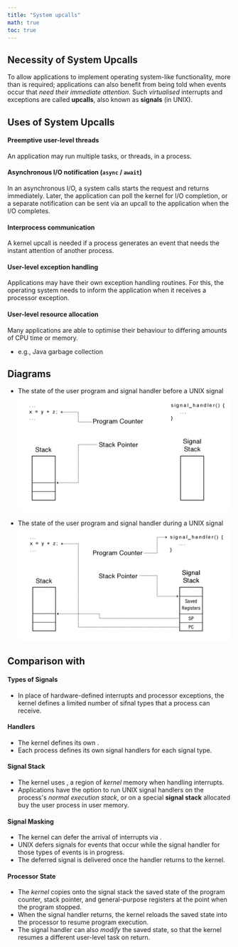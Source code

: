 ```yaml
---
title: "System upcalls"
math: true
toc: true
---
```


## Necessity of System Upcalls
To allow applications to implement operating system-like functionality, more than [](/notes/Mode%20transfer.md#System%20Calls) is required; applications can also benefit from being told when events occur that _need their immediate attention_. Such _virtualised_ interrupts and exceptions are called **upcalls**, also known as **signals** (in UNIX).

## Uses of System Upcalls
#### Preemptive user-level threads
An application may run multiple tasks, or threads, in a process.

#### Asynchronous I/O notification (`async` / `await`)
In an asynchronous I/O, a system calls starts the request and returns immediately. Later, the application can poll the kernel for I/O completion, or a separate notification can be sent via an upcall to the application when the I/O completes.

#### Interprocess communication
A kernel upcall is needed if a process generates an event that needs the instant attention of another process.

#### User-level exception handling
Applications may have their own exception handling routines. For this, the operating system needs to inform the application when it receives a processor exception.

#### User-level resource allocation
Many applications are able to optimise their behaviour to differing amounts of CPU time or memory.
- e.g., Java garbage collection

## Diagrams
- The state of the user program and signal handler before a UNIX signal
![upcall-before](/notes/images/upcall-before.png)

- The state of the user program and signal handler during a UNIX signal
![upcall-during](/notes/images/upcall-during.png)

## Comparison with [](/notes/Mode%20transfer.md#Interrupts)
#### Types of Signals
- In place of hardware-defined interrupts and processor exceptions, the kernel defines a limited number of sifnal types that a process can receive.

#### Handlers
- The kernel defines its own [](/notes/Implementation%20of%20mode%20transfer.md#Interrupt%20Vector).
- Each process defines its own signal handlers for each signal type.

#### Signal Stack
- The kernel uses [](/notes/Implementation%20of%20mode%20transfer.md#Interrupt%20Stack), a region of _kernel_ memory when handling interrupts.
- Applications have the option to run UNIX signal handlers on the process's _normal execution stack_, or on a special **signal stack** allocated buy the user process in user memory.

#### Signal Masking
- The kernel can defer the arrival of interrupts via [](/notes/Implementation%20of%20mode%20transfer.md#Interrupt%20Masking).
- UNIX defers signals for events that occur while the signal handler for those types of events is in progress.
- The deferred signal is delivered once the handler returns to the kernel.

#### Processor State
- The _kernel_ copies onto the signal stack the saved state of the program counter, stack pointer, and general-purpose registers at the point when the program stopped.
- When the signal handler returns, the kernel reloads the saved state into the processor to resume program execution.
- The signal handler can also _modify_ the saved state, so that the kernel resumes a different user-level task on return.